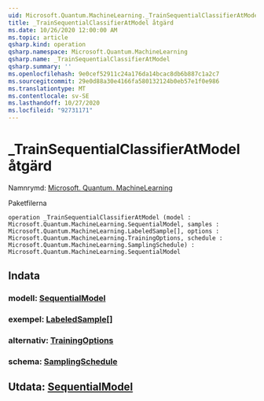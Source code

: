 ```yaml
---
uid: Microsoft.Quantum.MachineLearning._TrainSequentialClassifierAtModel
title: _TrainSequentialClassifierAtModel åtgärd
ms.date: 10/26/2020 12:00:00 AM
ms.topic: article
qsharp.kind: operation
qsharp.namespace: Microsoft.Quantum.MachineLearning
qsharp.name: _TrainSequentialClassifierAtModel
qsharp.summary: ''
ms.openlocfilehash: 9e0cef52911c24a176da14bcac8db6b887c1a2c7
ms.sourcegitcommit: 29e0d88a30e4166fa580132124b0eb57e1f0e986
ms.translationtype: MT
ms.contentlocale: sv-SE
ms.lasthandoff: 10/27/2020
ms.locfileid: "92731171"
---
```

# <a name="_trainsequentialclassifieratmodel-operation"></a>_TrainSequentialClassifierAtModel åtgärd

Namnrymd: [Microsoft. Quantum. MachineLearning](xref:Microsoft.Quantum.MachineLearning)

Paketfilerna [](https://nuget.org/packages/)




```qsharp
operation _TrainSequentialClassifierAtModel (model : Microsoft.Quantum.MachineLearning.SequentialModel, samples : Microsoft.Quantum.MachineLearning.LabeledSample[], options : Microsoft.Quantum.MachineLearning.TrainingOptions, schedule : Microsoft.Quantum.MachineLearning.SamplingSchedule) : Microsoft.Quantum.MachineLearning.SequentialModel
```


## <a name="input"></a>Indata

### <a name="model--sequentialmodel"></a>modell: [SequentialModel](xref:Microsoft.Quantum.MachineLearning.SequentialModel)




### <a name="samples--labeledsample"></a>exempel: [LabeledSample](xref:Microsoft.Quantum.MachineLearning.LabeledSample)[]




### <a name="options--trainingoptions"></a>alternativ: [TrainingOptions](xref:Microsoft.Quantum.MachineLearning.TrainingOptions)




### <a name="schedule--samplingschedule"></a>schema: [SamplingSchedule](xref:Microsoft.Quantum.MachineLearning.SamplingSchedule)





## <a name="output--sequentialmodel"></a>Utdata: [SequentialModel](xref:Microsoft.Quantum.MachineLearning.SequentialModel)

